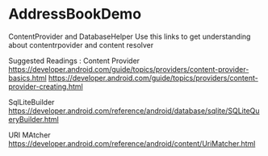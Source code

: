 # AddressBookDemo
ContentProvider and DatabaseHelper
Use this links to get understanding about contentrpovider and content resolver

Suggested Readings :
Content Provider
https://developer.android.com/guide/topics/providers/content-provider-basics.html
https://developer.android.com/guide/topics/providers/content-provider-creating.html

SqlLiteBuilder
https://developer.android.com/reference/android/database/sqlite/SQLiteQueryBuilder.html

URI MAtcher
https://developer.android.com/reference/android/content/UriMatcher.html
